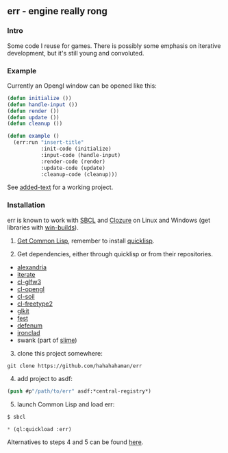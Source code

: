 ## err - engine really rong

### Intro

Some code I reuse for games. There is possibly some emphasis on iterative
development, but it's still young and convoluted.

### Example

Currently an Opengl window can be opened like this:

```lisp
(defun initialize ())
(defun handle-input ())
(defun render ())
(defun update ())
(defun cleanup ())

(defun example ()
  (err:run "insert-title"
           :init-code (initialize)
           :input-code (handle-input)
           :render-code (render)
           :update-code (update)
           :cleanup-code (cleanup)))
```

See [added-text](https://github.com/hahahahaman/added-text) for a working project.

### Installation

err is known to work with [SBCL](http://www.sbcl.org/) and
[Clozure](http://ccl.clozure.com/) on Linux and Windows (get libraries with
[win-builds](http://win-builds.org/doku.php)).

1. [Get Common Lisp](http://cliki.net/Getting+Started), remember to install [quicklisp](https://www.quicklisp.org/beta/).

2. Get dependencies, either through quicklisp or from their repositories.
  * [alexandria](https://common-lisp.net/project/alexandria/)
  * [iterate](https://common-lisp.net/project/iterate/)
  * [cl-glfw3](https://github.com/AlexCharlton/cl-glfw3)
  * [cl-opengl](https://github.com/3b/cl-opengl)
  * [cl-soil](https://github.com/cbaggers/cl-soil)
  * [cl-freetype2](https://github.com/rpav/cl-freetype2)
  * [glkit](https://github.com/lispgames/glkit)
  * [fest](https://github.com/slburson/fset)
  * [defenum](http://defenum.sourceforge.net/)
  * [ironclad](http://method-combination.net/lisp/ironclad/)
  * swank (part of [slime](https://common-lisp.net/project/slime/))

3. clone this project somewhere:

  ```
  git clone https://github.com/hahahahaman/err
  ```
4. add project to asdf:

  ```lisp
  (push #p"/path/to/err" asdf:*central-registry*)
  ```
5. launch Common Lisp and load err:

  ```lisp
  $ sbcl

  * (ql:quickload :err)
  ```

Alternatives to steps 4 and 5 can be found [here](http://stackoverflow.com/questions/11261045/how-to-add-a-local-project-to-asdf-configured-by-quicklisp).
